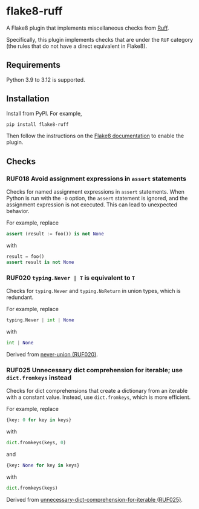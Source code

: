 # flake8-ruff

A Flake8 plugin that implements miscellaneous checks from [Ruff](https://github.com/astral-sh/ruff).

Specifically, this plugin implements checks that are under the `RUF` category
(the rules that do not have a direct equivalent in Flake8).

## Requirements

Python 3.9 to 3.12 is supported.

## Installation

Install from PyPI. For example,

```bash
pip install flake8-ruff
```

Then follow the instructions on the [Flake8 documentation](https://flake8.pycqa.org/en/latest/index.html)
to enable the plugin.

## Checks

### RUF018 Avoid assignment expressions in `assert` statements

Checks for named assignment expressions in `assert` statements. When Python is
run with the `-O` option, the `assert` statement is ignored, and the assignment
expression is not executed. This can lead to unexpected behavior.

For example, replace

```python
assert (result := foo()) is not None
```

with

```python
result = foo()
assert result is not None
```

### RUF020 `typing.Never | T` is equivalent to `T`

Checks for `typing.Never` and `typing.NoReturn` in union types, which is
redundant.

For example, replace

```python
typing.Never | int | None
```

with

```python
int | None
```

Derived from [never-union (RUF020)](https://docs.astral.sh/ruff/rules/never-union/).

### RUF025 Unnecessary dict comprehension for iterable; use `dict.fromkeys` instead

Checks for dict comprehensions that create a dictionary from an iterable with a
constant value. Instead, use `dict.fromkeys`, which is more efficient.

For example, replace

```python
{key: 0 for key in keys}
```

with

```python
dict.fromkeys(keys, 0)
```

and

```python
{key: None for key in keys}
```

with

```python
dict.fromkeys(keys)
```

Derived from [unnecessary-dict-comprehension-for-iterable (RUF025)](https://docs.astral.sh/ruff/rules/unnecessary-dict-comprehension-for-iterable/).
